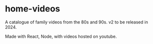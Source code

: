 # home-videos
A catalogue of family videos from the 80s and 90s. v2 to be released in 2024.

Made with React, Node, with videos hosted on youtube.

